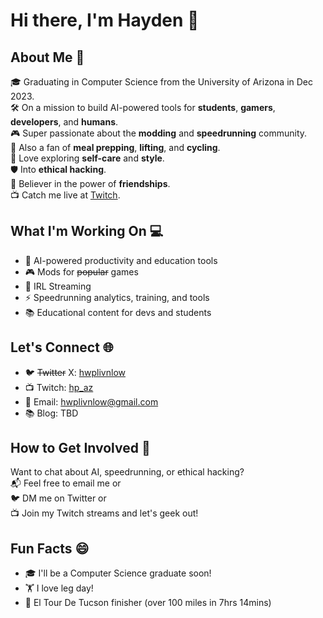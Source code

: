 # Hi there, I'm Hayden 🌟

## About Me 🚀

🎓 Graduating in Computer Science from the University of Arizona in Dec 2023.  
🛠️ On a mission to build AI-powered tools for **students**, **gamers**, **developers**, and **humans**.  
🎮 Super passionate about the **modding** and **speedrunning** community.  
🍱 Also a fan of **meal prepping**, **lifting**, and **cycling**.  
👔 Love exploring **self-care** and **style**.  
🛡️ Into **ethical hacking**.  
👫 Believer in the power of **friendships**.  
📺 Catch me live at [Twitch](https://twitch.tv/hp_az).

## What I'm Working On 💻

- 🔐 AI-powered productivity and education tools
- 🎮 Mods for ~~popular~~ games
- 🚶 IRL Streaming
- ⚡ Speedrunning analytics, training, and tools
- 📚 Educational content for devs and students

## Let's Connect 🌐

- 🐦 ~~Twitter~~ X: [hwplivnlow](https://twitter.com/hwplivnlow)
- 📺 Twitch: [hp_az](https://twitch.tv/hp_az)
- 📧 Email: hwplivnlow@gmail.com
- 📚 Blog: TBD

## How to Get Involved 🤝

Want to chat about AI, speedrunning, or ethical hacking?  
📬 Feel free to email me or  
🐦 DM me on Twitter or  
📺 Join my Twitch streams and let's geek out!

## Fun Facts 😄

- 🎓 I'll be a Computer Science graduate soon!
- 🏋️ I love leg day!
- 🚴 El Tour De Tucson finisher (over 100 miles in 7hrs 14mins)
